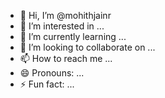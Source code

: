 - 👋 Hi, I’m @mohithjainr
- 👀 I’m interested in ...
- 🌱 I’m currently learning ...
- 💞️ I’m looking to collaborate on ...
- 📫 How to reach me ...
- 😄 Pronouns: ...
- ⚡ Fun fact: ...

<!---
mohithjainr/mohithjainr is a ✨ special ✨ repository because its `README.md` (this file) appears on your GitHub profile.
You can click the Preview link to take a look at your changes.
--->
